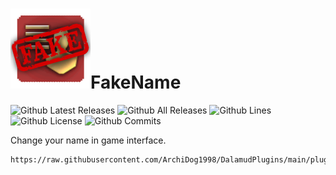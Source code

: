 # ![](icon.png)FakeName

![Github Latest Releases](https://img.shields.io/github/downloads/ArchiDog1998/FakeName/latest/total.svg?style=for-the-badge)
![Github All Releases](https://img.shields.io/github/downloads/ArchiDog1998/FakeName/total.svg?style=for-the-badge)
![Github Lines](https://img.shields.io/tokei/lines/github/ArchiDog1998/FakeName?style=for-the-badge)
![Github License](https://img.shields.io/github/license/ArchiDog1998/FakeName.svg?label=License&style=for-the-badge)
![Github Commits](https://img.shields.io/github/commits-since/ArchiDog1998/FakeName/latest/main?style=for-the-badge)

Change your name in game interface.

```
https://raw.githubusercontent.com/ArchiDog1998/DalamudPlugins/main/pluginmaster.json
```

